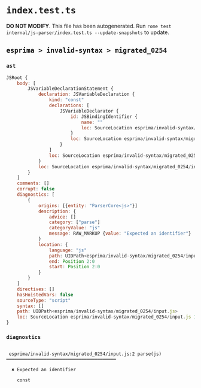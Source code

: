 # `index.test.ts`

**DO NOT MODIFY**. This file has been autogenerated. Run `rome test internal/js-parser/index.test.ts --update-snapshots` to update.

## `esprima > invalid-syntax > migrated_0254`

### `ast`

```javascript
JSRoot {
	body: [
		JSVariableDeclarationStatement {
			declaration: JSVariableDeclaration {
				kind: "const"
				declarations: [
					JSVariableDeclarator {
						id: JSBindingIdentifier {
							name: ""
							loc: SourceLocation esprima/invalid-syntax/migrated_0254/input.js 2:0-2:0 ()
						}
						loc: SourceLocation esprima/invalid-syntax/migrated_0254/input.js 2:0-2:0
					}
				]
				loc: SourceLocation esprima/invalid-syntax/migrated_0254/input.js 1:0-2:0
			}
			loc: SourceLocation esprima/invalid-syntax/migrated_0254/input.js 1:0-2:0
		}
	]
	comments: []
	corrupt: false
	diagnostics: [
		{
			origins: [{entity: "ParserCore<js>"}]
			description: {
				advice: []
				category: ["parse"]
				categoryValue: "js"
				message: RAW_MARKUP {value: "Expected an identifier"}
			}
			location: {
				language: "js"
				path: UIDPath<esprima/invalid-syntax/migrated_0254/input.js>
				end: Position 2:0
				start: Position 2:0
			}
		}
	]
	directives: []
	hasHoistedVars: false
	sourceType: "script"
	syntax: []
	path: UIDPath<esprima/invalid-syntax/migrated_0254/input.js>
	loc: SourceLocation esprima/invalid-syntax/migrated_0254/input.js 1:0-2:0
}
```

### `diagnostics`

```

 esprima/invalid-syntax/migrated_0254/input.js:2 parse(js) ━━━━━━━━━━━━━━━━━━━━━━━━━━━━━━━━━━━━━━━━━

  ✖ Expected an identifier

    const


```
